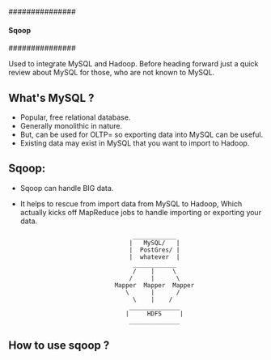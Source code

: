 ###############
#### Sqoop ####
###############

Used to integrate MySQL and Hadoop. Before heading forward just a quick review about MySQL for those, who are not known to MySQL.

## What's MySQL ?
- Popular, free relational database.
- Generally monolithic in nature.
- But, can be used for OLTP= so exporting data into MySQL can be useful.
- Existing data may exist in MySQL that you want to import to Hadoop.

## Sqoop: 
- Sqoop can handle BIG data.
- It helps to rescue from import data from MySQL to Hadoop, Which actually kicks off MapReduce jobs to handle 
importing or exporting your data.
              
              
                                     ____________
                                    |   MySQL/   |
                                    |  PostGres/ |
                                    |  whatever  |
                                     ____________
                                     /    |     \
                                    /     |      \
                                Mapper  Mapper  Mapper
                                   \      |      /
                                     \    |    /
                                    ______________
                                   |     HDFS     |
                                    ______________
                                    
  
 ## How to use sqoop ?
